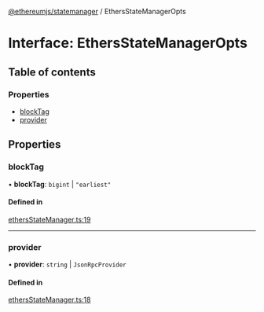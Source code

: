 [@ethereumjs/statemanager](../README.md) / EthersStateManagerOpts

# Interface: EthersStateManagerOpts

## Table of contents

### Properties

- [blockTag](EthersStateManagerOpts.md#blocktag)
- [provider](EthersStateManagerOpts.md#provider)

## Properties

### blockTag

• **blockTag**: `bigint` \| ``"earliest"``

#### Defined in

[ethersStateManager.ts:19](https://github.com/ethereumjs/ethereumjs-monorepo/blob/master/packages/statemanager/src/ethersStateManager.ts#L19)

___

### provider

• **provider**: `string` \| `JsonRpcProvider`

#### Defined in

[ethersStateManager.ts:18](https://github.com/ethereumjs/ethereumjs-monorepo/blob/master/packages/statemanager/src/ethersStateManager.ts#L18)
